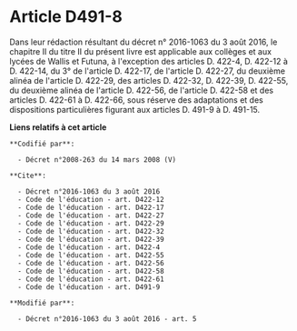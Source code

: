 # Article D491-8

Dans leur rédaction résultant du décret n° 2016-1063 du 3 août 2016, le chapitre II du titre II du présent livre est
applicable aux collèges et aux lycées de Wallis et Futuna, à l'exception des articles D. 422-4, D. 422-12 à D. 422-14, du 3°
de l'article D. 422-17, de l'article D. 422-27, du deuxième alinéa de l'article D. 422-29, des articles D. 422-32, 
D. 422-39, D. 422-55, du deuxième alinéa de l'article D. 422-56, de l'article D. 422-58 et des articles D. 422-61 à D.
422-66, sous réserve des adaptations et des dispositions particulières figurant aux articles D. 491-9 à D. 491-15.

**Liens relatifs à cet article**

	**Codifié par**:

	  - Décret n°2008-263 du 14 mars 2008 (V)

	**Cite**:

	  - Décret n°2016-1063 du 3 août 2016
	  - Code de l'éducation - art. D422-12
	  - Code de l'éducation - art. D422-17
	  - Code de l'éducation - art. D422-27
	  - Code de l'éducation - art. D422-29
	  - Code de l'éducation - art. D422-32
	  - Code de l'éducation - art. D422-39
	  - Code de l'éducation - art. D422-4
	  - Code de l'éducation - art. D422-55
	  - Code de l'éducation - art. D422-56
	  - Code de l'éducation - art. D422-58
	  - Code de l'éducation - art. D422-61
	  - Code de l'éducation - art. D491-9

	**Modifié par**:

	  - Décret n°2016-1063 du 3 août 2016 - art. 5

